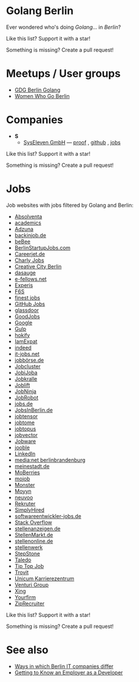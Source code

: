 # Golang Berlin

Ever wondered who's doing *Golang*... in *Berlin*?

Like this list?  Support it with a star!

Something is missing?  Create a pull request!


# Meetups / User groups

* [GDG Berlin Golang](https://www.meetup.com/golang-users-berlin/)
* [Women Who Go Berlin](https://www.meetup.com/Women-Who-Go-Berlin/)


# Companies

* __S__
    * [SysEleven GmbH](https://www.syseleven.de/) —
        [proof](https://www.syseleven.de/karriere/golang-kubernetes-developer/)
        ,
        [github](https://github.com/syseleven)
        ,
        [jobs](https://www.syseleven.de/karriere/ueberblick/)

Like this list?  Support it with a star!

Something is missing?  Create a pull request!


# Jobs

Job websites with jobs filtered by Golang and Berlin:

* [Absolventa](https://www.absolventa.de/stellenangebote?query[text]=golang&query[location]=berlin)
* [academics](https://www.academics.de/stellenanzeigen/land-berlin/dg==?q=golang)
* [Adzuna](https://www.adzuna.de/search?q=golang&loc=87861)
* [backinjob.de](https://www.backinjob.de/jobsuche.html?s[]=golang&o=Berlin)
* [beBee](https://de.bebee.com/jobs?term=golang&location=berlin)
* [BerlinStartupJobs.com](http://berlinstartupjobs.com/de/skill-areas/golang/)
* [Careerjet.de](https://www.careerjet.de/suchen/stellenangebote?s=golang&l=berlin)
* [Charly Jobs](https://jobs.charly.education/jobs/?q=golang&l=Berlin%2C%20Deutschland)
* [Creative City Berlin](https://www.creative-city-berlin.de/de/search/?q=golang&t=job&submit=Suche)
* [dasauge](https://dasauge.de/jobs/stellenangebote/?begriff=golang&plz=berlin)
* [e-fellows.net](https://jobs.e-fellows.net/Suchergebnis.html?jsjn=golang&jsjo=berlin)
* [Experis](https://www.experis.de/de/search?page=1&searchKeyword=golang&filters=%257B%2522latitude%2522%253A52.52000659999999%252C%2522longitude%2522%253A13.404954%252C%2522place%2522%253A%2522Berlin%252C%2520Germany%2522%257D)
* [F6S](https://www.f6s.com/jobs?keywords[]=golang&cities[]=33052)
* [finest jobs](https://www.finest-jobs.com/Stellenangebote/Suche/Golang/In/Berlin)
* [GitHub Jobs](https://jobs.github.com/positions?description=golang&location=berlin)
* [glassdoor](https://www.glassdoor.de/Job/berlin-golang-developer-jobs-SRCH_IL.0,6_IC2622109_KO7,23.htm)
* [GoodJobs](https://goodjobs.eu/de/jobs?&job_search%5Blocation%5D=Berlin%2C+Deutschland&job_search%5Bquery%5D=golang)
* [Google](https://www.google.com/search?q=golang+berlin&ibp=htl;jobs)
* [Gulp](https://www.gulp.de/gulp2/g/jobs?query=golang&city=Berlin_10)
* [hokify](https://hokify.de/jobs/m/golang/berlin-germany)
* [IamExpat](https://www.iamexpat.de/career/jobs/berlin/golang)
* [indeed](https://de.indeed.com/Golang-Jobs-in-Berlin)
* [it-jobs.net](https://www.it-jobs.net/jobsuche/?searchtext=golang&location=berlin)
* [jobbörse.de](https://www.xn--jobbrse-d1a.de/jobsuche/jobs/?q=golang&l=berlin)
* [Jobcluster](https://www.jobcluster.de/jobs/berlin/umkreis=25/suche=golang)
* [JobiJoba](https://www.jobijoba.de/query/?what=golang&where=in-Berlin&where_type=city)
* [Jobkralle](https://www.jobkralle.de/jobs?title=golang&location=berlin)
* [Joblift](https://joblift.de/topjobs-in-Berlin-f%C3%BCr-golang-ohne-Umkreis)
* [JobNinja](https://jobninja.com/search?keywords=golang&where=berlin)
* [JobRobot](https://www.jobrobot.de/content_0400_jobsuche.htm?cmd=res&txt=ja&suchform=&keywords=golang&umkreissuche_ort=berlin&umkreissuche_entfernung=20&useindex=0&zeitraum=all)
* [jobs.de](https://www.jobs.de/suche?q=golang&loc=berlin)
* [JobsInBerlin.de](https://jobsinberlin.de/jobs?query=golang)
* [jobtensor](https://jobtensor.com/Golang-Jobs-in-Berlin)
* [jobtome](https://de.jobtome.com/jobs?what=golang&where=berlin&r=0)
* [jobtopus](https://www.jobtopus.de/search/?what=golang&where=berlin)
* [jobvector](https://www.jobvector.de/stellensuche.html?keywords=golang&locations=berlin)
* [Jobware](https://www.jobware.de/jobsuche/?jw_jobname=golang&jw_jobort=berlin)
* [jooble](https://de.jooble.org/stellenangebote-golang/berlin)
* [LinkedIn](https://de.linkedin.com/jobs/search?keywords=golang&location=Berlin)
* [media:net berlinbrandenburg](https://www.medianet-bb.de/de/jobs/?search=golang&pg=1&submit=Suchen)
* [meinestadt.de](https://jobs.meinestadt.de/berlin/suche?words=golang)
* [MoBerries](https://jobs.moberries.com/jobs?location=ChIJAVkDPzdOqEcRcDteW0YgIQQ&q=golang)
* [mojob](https://www.mojob.me/index.php?suche_volltext=golang&suchort=Berlin&jobs=jobs)
* [Monster](https://www.monster.de/jobs/suche/?q=golang&where=berlin)
* [Moyyn](https://moyyn.com/open-positions/?search_keywords=golang&search_location=berlin)
* [neuvoo](https://neuvoo.de/jobs/?k=golang&l=Berlin&radius=0)
* [Rekruter](https://www.rekruter.de/jobsuche/?jobsuche=golang&ort=berlin)
* [SimplyHired](https://www.simplyhired.de/search?q=golang&l=Berlin)
* [softwareentwickler-jobs.de](https://www.softwareentwickler-jobs.de/in/berlin?title=golang)
* [Stack Overflow](https://stackoverflow.com/jobs/developer-jobs-using-golang-in-berlin)
* [stellenanzeigen.de](https://www.stellenanzeigen.de/suche/?voll=golang&plz=berlin)
* [StellenMarkt.de](https://www.stellenmarkt.de/search?keyword=golang&region=berlin)
* [stellenonline.de](https://www.stellenonline.de/search?q=golang&l=Berlin)
* [stellenwerk](https://www.stellenwerk-berlin.de/jobboerse?keywords=golang)
* [StepStone](https://www.stepstone.de/jobs/Golang--Berlin.html)
* [Taledo](https://www.taledo.com/jobs?keyword=golang&locations[]=2950159)
* [Tip Top Job](https://www.tiptopjob.com/search/tiptopresults.asp?Keyword=golang&country=DEU&sub_location=C-15687)
* [Trovit](https://de.trovit.com/jobs/index.php/cod.search_jobs/what_d.golang/where_d.berlin)
* [Unicum Karrierezentrum](https://karriere.unicum.de/jobs?search=golang&job_geo_location=Berlin%2C+Deutschland)
* [Venturi Group](https://venturi-group.com/?s=golang&location=berlin&post_type=job)
* [Xing](https://www.xing.com/jobs/search?keywords=golang&location=Berlin&radius=10)
* [Yourfirm](https://www.yourfirm.de/suche/all/?name=golang&plz=Berlin%3A10)
* [ZipRecruiter](https://www.ziprecruiter.de/jobs/search?q=golang&l=Berlin%2C+Germany)


Like this list?  Support it with a star!

Something is missing?  Create a pull request!


# See also

* [Ways in which Berlin IT companies differ](https://blog.hartwork.org/posts/ways-in-which-berlin-it-companies-differ/)
* [Getting to Know an Employer as a Developer](https://blog.hartwork.org/posts/getting-to-know-an-employer-as-a-developer/)
